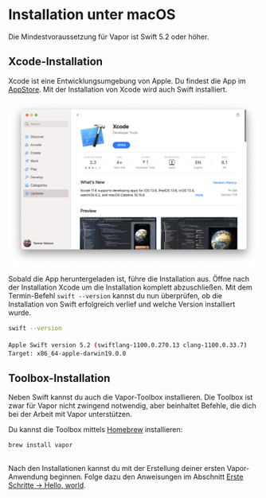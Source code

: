 # Installation unter macOS

Die Mindestvoraussetzung für Vapor ist Swift 5.2 oder höher.

## Xcode-Installation

Xcode ist eine Entwicklungsumgebung von Apple. Du findest die App im [AppStore](https://itunes.apple.com/us/app/xcode/id497799835?mt=12). Mit der Installation von Xcode wird auch Swift installiert.

![Xcode in Mac App Store](../images/xcode-mac-app-store.png)

Sobald die App heruntergeladen ist, führe die Installation aus. Öffne nach der Installation Xcode um die Installation komplett abzuschließen. Mit dem Termin-Befehl `swift --version` kannst du nun überprüfen, ob die Installation von Swift erfolgreich verlief und welche Version installiert wurde.

```sh
swift --version

Apple Swift version 5.2 (swiftlang-1100.0.270.13 clang-1100.0.33.7)
Target: x86_64-apple-darwin19.0.0
```

## Toolbox-Installation

Neben Swift kannst du auch die Vapor-Toolbox installieren. Die Toolbox ist zwar für Vapor nicht zwingend notwendig, aber beinhaltet Befehle, die dich bei der Arbeit mit Vapor unterstützen.

Du kannst die Toolbox mittels [Homebrew](https://brew.sh) installieren:

```sh
brew install vapor
```

##

Nach den Installationen kannst du mit der Erstellung deiner ersten Vapor-Anwendung beginnen. Folge dazu den Anweisungen im Abschnitt [Erste Schritte → Hello, world](../getting-started/hello-world.md).
